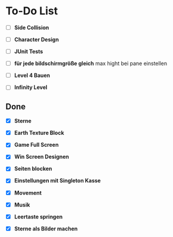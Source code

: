 # To-Do List

- [ ] **Side Collision**


- [ ] **Character Design**
- [ ] **JUnit Tests**
- [ ] **für jede bildschirmgröße gleich**  max hight bei pane einstellen
- [ ] **Level 4 Bauen**
- [ ] **Infinity Level**

## Done
- [x] **Sterne**
- [x] **Earth Texture Block**
- [x] **Game Full Screen**
- [x] **Win Screen Designen**
- [x] **Seiten blocken**
- [x] **Einstellungen mit Singleton Kasse**
- [x] **Movement**
- [x] **Musik**
- [x] **Leertaste springen**
- [x] **Sterne als Bilder machen**

